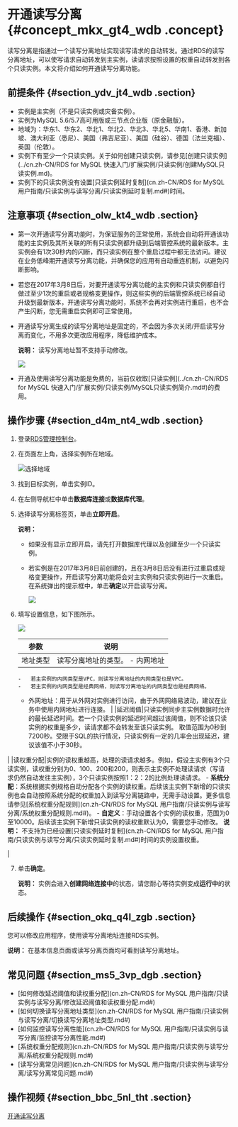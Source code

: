 # 开通读写分离 {#concept_mkx_gt4_wdb .concept}

读写分离是指通过一个读写分离地址实现读写请求的自动转发。通过RDS的读写分离地址，可以使写请求自动转发到主实例，读请求按照设置的权重自动转发到各个只读实例。本文将介绍如何开通读写分离功能。

## 前提条件 {#section_ydv_jt4_wdb .section}

-   实例是主实例（不是只读实例或灾备实例）。
-   实例为MySQL 5.6/5.7高可用版或三节点企业版（原金融版）。
-   地域为：华东1、华东2、华北1、华北2、华北3、华北5、华南1、香港、新加坡、澳大利亚（悉尼）、美国（弗吉尼亚）、美国（硅谷）、德国（法兰克福）、英国（伦敦）。
-   实例下有至少一个只读实例。关于如何创建只读实例，请参见[创建只读实例](../cn.zh-CN/RDS for MySQL 快速入门/扩展实例/只读实例/创建MySQL只读实例.md)。
-   实例下的只读实例没有设置[只读实例延时复制](cn.zh-CN/RDS for MySQL 用户指南/只读实例与读写分离/只读实例延时复制.md#)时间。

## 注意事项 {#section_olw_kt4_wdb .section}

-   第一次开通读写分离功能时，为保证服务的正常使用，系统会自动将开通该功能的主实例及其所关联的所有只读实例都升级到后端管控系统的最新版本。主实例会有1次30秒内的闪断，而只读实例在整个重启过程中都无法访问。建议在业务低峰期开通读写分离功能，并确保您的应用有自动重连机制，以避免闪断影响。
-   若您在2017年3月8日后，对要开通读写分离功能的主实例和只读实例都自行做过至少1次的重启或者规格变更操作，则这些实例的后端管控系统已经自动升级到最新版本，开通读写分离功能时，系统不会再对实例进行重启，也不会产生闪断，您无需重启实例即可正常使用。
-   开通读写分离生成的读写分离地址是固定的，不会因为多次关闭/开启读写分离而变化，不用多次更改应用程序，降低维护成本。

    **说明：** 读写分离地址暂不支持手动修改。

    ![](http://static-aliyun-doc.oss-cn-hangzhou.aliyuncs.com/assets/img/41793/156317738034386_zh-CN.png)

-   开通及使用读写分离功能是免费的，当前仅收取[只读实例](../cn.zh-CN/RDS for MySQL 快速入门/扩展实例/只读实例/MySQL只读实例简介.md#)的费用。

## 操作步骤 {#section_d4m_nt4_wdb .section}

1.  登录[RDS管理控制台](https://rdsnew.console.aliyun.com/console/index#/rdsList/)。
2.  在页面左上角，选择实例所在地域。

    ![选择地域](http://static-aliyun-doc.oss-cn-hangzhou.aliyuncs.com/assets/img/7814/156317738136543_zh-CN.png)

3.  找到目标实例，单击实例ID。
4.  在左侧导航栏中单击**数据库连接**或**数据库代理**。
5.  选择读写分离标签页，单击**立即开启**。

    **说明：** 

    -   如果没有显示立即开启，请先打开数据库代理以及创建至少一个只读实例。
    -   若实例是在2017年3月8日前创建的，且在3月8日后没有进行过重启或规格变更操作，开启读写分离功能将会对主实例和只读实例进行一次重启。在系统弹出的提示框中，单击**确定**以开启读写分离。

        ![](http://static-aliyun-doc.oss-cn-hangzhou.aliyuncs.com/assets/img/7915/15631773813096_zh-CN.png)

6.  填写设置信息，如下图所示。

    ![](http://static-aliyun-doc.oss-cn-hangzhou.aliyuncs.com/assets/img/7915/15631773813097_zh-CN.png)

    |参数|说明|
    |--|--|
    |地址类型|读写分离地址的类型。     -   内网地址
        -   若主实例的内网类型是VPC，则读写分离地址的内网类型也是VPC。
        -   若主实例的内网类型是经典网络，则读写分离地址的内网类型也是经典网络。
    -   外网地址：用于从外网对实例进行访问，由于外网网络易波动，建议在业务中使用内网地址进行连接。
 |
    |延迟阈值|只读实例同步主实例数据时允许的最长延迟时间。若一个只读实例的延迟时间超过该阈值，则不论该只读实例的权重是多少，读请求都不会转发至该只读实例。 取值范围为0秒到7200秒。受限于SQL的执行情况，只读实例有一定的几率会出现延迟，建议该值不小于30秒。

 |
    |读权重分配|实例的读权重越高，处理的读请求越多。例如，假设主实例有3个只读实例，读权重分别为0、100、200和200，则表示主实例不处理读请求（写请求仍然自动发往主实例），3个只读实例按照1：2：2的比例处理读请求。     -   **系统分配**：系统根据实例规格自动分配各个实例的读权重。后续该主实例下新增的只读实例也会自动按照系统分配的权重加入到读写分离链路中，无需手动设置。更多信息请参见[系统权重分配规则](cn.zh-CN/RDS for MySQL 用户指南/只读实例与读写分离/系统权重分配规则.md#)。
    -   **自定义**：手动设置各个实例的读权重，范围为0至10000。后续该主实例下新增只读实例的读权重默认为0，需要您手动修改。
 **说明：** 不支持为已经设置[只读实例延时复制](cn.zh-CN/RDS for MySQL 用户指南/只读实例与读写分离/只读实例延时复制.md#)时间的实例设置权重。

 |

7.  单击**确定**。

    **说明：** 实例会进入**创建网络连接中**的状态，请您耐心等待实例变成**运行中**的状态。


## 后续操作 {#section_okq_q4l_zgb .section}

您可以修改应用程序，使用读写分离地址连接RDS实例。

**说明：** 在基本信息页面或读写分离页面均可看到读写分离地址。

## 常见问题 {#section_ms5_3vp_dgb .section}

-   [如何修改延迟阈值和读权重分配](cn.zh-CN/RDS for MySQL 用户指南/只读实例与读写分离/修改延迟阈值和读权重分配.md#)
-   [如何切换读写分离地址类型](cn.zh-CN/RDS for MySQL 用户指南/只读实例与读写分离/切换读写分离地址类型.md#)
-   [如何监控读写分离性能](cn.zh-CN/RDS for MySQL 用户指南/只读实例与读写分离/监控读写分离性能.md#)
-   [系统权重分配规则](cn.zh-CN/RDS for MySQL 用户指南/只读实例与读写分离/系统权重分配规则.md#)
-   [读写分离常见问题](cn.zh-CN/RDS for MySQL 用户指南/只读实例与读写分离/读写分离常见问题.md#)

## 操作视频 {#section_bbc_5nl_tht .section}

[开通读写分离](https://help.aliyun.com/video_detail/54685.html)

